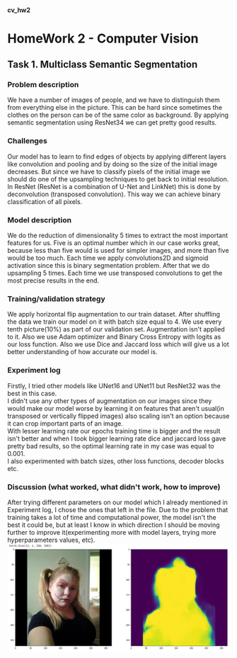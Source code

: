 #### cv_hw2

# HomeWork 2 - Computer Vision


## Task 1. Multiclass Semantic Segmentation

### Problem description
We have a number of images of people, and we have to distinguish them from everything else in the picture. This can be hard since sometimes the clothes on the person can be of the same color as background. By applying semantic segmentation using ResNet34 we can get pretty good results. 

### Challenges
Our model has to learn to find edges of objects by applying different layers like convolution and pooling and by doing so the size of the initial image decreases. But since we have to classify pixels of the initial image we should do one of the upsampling techniques to get back to initial resolution. In ResNet  (ResNet is a combination of U-Net and LinkNet) this is done by deconvolution (transposed convolution). This way we can achieve binary classification of all pixels.

### Model description
We do the reduction of dimensionality 5 times to extract the most important features for us. Five is an optimal number which in our case works great, because less than five would is used for simpler images, and more than five would be too much. Each time we apply convolutions2D and sigmoid activation since this is binary segmentation problem. After that we do upsampling 5 times. Each time we use transposed convolutions to get the most precise results in the end.

### Training/validation strategy
We apply horizontal flip augmentation to our train dataset. After shuffling the data we train our model on it with batch size equal to 4. We use every tenth picture(10%) as part of our validation set. Augmentation isn't applied to it. Also we use Adam optimizer and Binary Cross Entropy with logits as our loss function. Also we use Dice and Jaccard loss which will give us a lot better understanding of how accurate our model is.

### Experiment log
Firstly, I tried other models like UNet16 and UNet11 but ResNet32 was the best in this case.<br>
I didn't use any other types of augmentation on our images since they would make our model worse by learning it on features that aren't usual(in transposed or vertically flipped images) also scaling isn't an option because it can crop important parts of an image.<br>
With lesser learning rate our epochs training time is bigger and the result isn't better and when I took bigger learning rate dice and jaccard loss gave pretty bad results, so the optimal learning rate in my case was equal to 0.001. <br>
I also experimented with batch sizes, other loss functions, decoder blocks etc.

### Discussion (what worked, what didn't work, how to improve)
After trying different parameters on our model which I already mentioned in Experiment log, I chose the ones that left in the file. Due to the problem that training takes a lot of time and computational power, the model isn't the best it could be, but at least I know in which direction I should be moving further to improve it(experimenting more with model layers, trying more hyperparameters values, etc).
![alt text](https://github.com/st-rom/cv_hw2/blob/master/imgs/poker.jpg)
